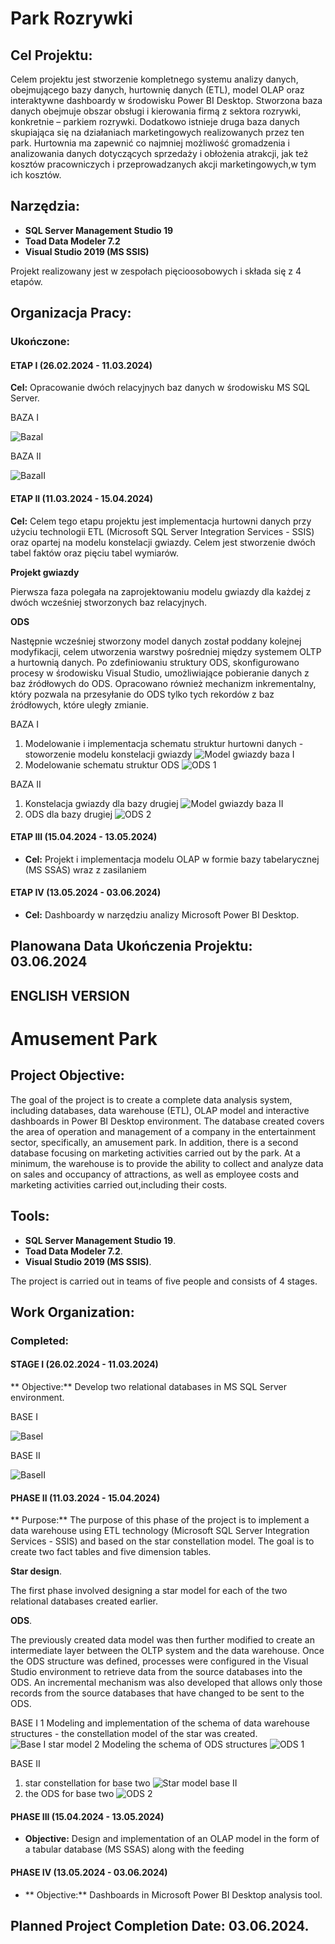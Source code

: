 # Park Rozrywki

## Cel Projektu:
Celem projektu jest stworzenie kompletnego systemu analizy danych, obejmującego bazy danych, hurtownię danych (ETL), model OLAP oraz interaktywne dashboardy w środowisku Power BI Desktop.
Stworzona baza danych obejmuje obszar obsługi i kierowania firmą z sektora rozrywki, konkretnie – parkiem rozrywki. Dodatkowo istnieje druga baza danych skupiająca się na działaniach marketingowych realizowanych przez ten park.
Hurtownia ma zapewnić co najmniej możliwość gromadzenia i analizowania danych dotyczących sprzedaży i obłożenia atrakcji, jak też kosztów pracowniczych i przeprowadzanych akcji marketingowych,w tym ich kosztów.
## Narzędzia:

- **SQL Server Management Studio 19**
- **Toad Data Modeler 7.2**
- **Visual Studio 2019 (MS SSIS)**

Projekt realizowany jest w zespołach pięcioosobowych i składa się z 4 etapów.

## Organizacja Pracy:

### Ukończone: 
#### ETAP I (26.02.2024 - 11.03.2024)
**Cel:** Opracowanie dwóch relacyjnych baz danych w środowisku MS SQL Server.

BAZA I

![BazaI](images/schematpierwszy.png)

BAZA II

![BazaII](images/schemat1.jpg)



#### ETAP II (11.03.2024 - 15.04.2024)
**Cel:** Celem tego etapu projektu jest implementacja hurtowni danych przy użyciu technologii ETL (Microsoft SQL Server Integration Services - SSIS) oraz opartej na modelu konstelacji gwiazdy. Celem jest stworzenie dwóch tabel faktów oraz pięciu tabel wymiarów.

**Projekt gwiazdy**
  
Pierwsza faza polegała na zaprojektowaniu modelu gwiazdy dla każdej z dwóch wcześniej stworzonych baz relacyjnych.
  
**ODS**
  
Następnie wcześniej stworzony model danych został poddany kolejnej modyfikacji, celem utworzenia warstwy pośredniej między systemem OLTP a hurtownią danych. Po zdefiniowaniu struktury ODS, skonfigurowano procesy w środowisku Visual Studio, umożliwiające pobieranie danych z baz źródłowych do ODS. Opracowano również mechanizm inkrementalny, który pozwala na przesyłanie do ODS tylko tych rekordów z baz źródłowych, które uległy zmianie.



BAZA I
1. Modelowanie i implementacja schematu struktur hurtowni danych - stoworzenie modelu konstelacji gwiazdy
   ![Model gwiazdy baza I](images/gwiazda1.png)
2. Modelowanie schematu struktur ODS
   ![ODS 1](images/ODS1.png)

BAZA II
1. Konstelacja gwiazdy dla bazy drugiej
   ![Model gwiazdy baza II](images/gwiazda2.png)
2. ODS dla bazy drugiej 
   ![ODS 2](images/ods2.png)



#### ETAP III (15.04.2024 - 13.05.2024)
- **Cel:** Projekt i implementacja modelu OLAP w formie bazy tabelarycznej (MS SSAS) wraz z
zasilaniem

#### ETAP IV (13.05.2024 - 03.06.2024)
- **Cel:** Dashboardy w narzędziu analizy Microsoft Power BI Desktop.

## Planowana Data Ukończenia Projektu: 03.06.2024





## ENGLISH VERSION

# Amusement Park

## Project Objective:
The goal of the project is to create a complete data analysis system, including databases, data warehouse (ETL), OLAP model and interactive dashboards in Power BI Desktop environment.
The database created covers the area of operation and management of a company in the entertainment sector, specifically, an amusement park. In addition, there is a second database focusing on marketing activities carried out by the park.
At a minimum, the warehouse is to provide the ability to collect and analyze data on sales and occupancy of attractions, as well as employee costs and marketing activities carried out,including their costs.
## Tools:

- **SQL Server Management Studio 19**.
- **Toad Data Modeler 7.2**.
- **Visual Studio 2019 (MS SSIS)**.

The project is carried out in teams of five people and consists of 4 stages.

## Work Organization:

### Completed: 
#### STAGE I (26.02.2024 - 11.03.2024)
** Objective:** Develop two relational databases in MS SQL Server environment.

BASE I

![BaseI](images/schematpierwszy.png)

BASE II

![BaseII](images/schemat1.jpg)

#### PHASE II (11.03.2024 - 15.04.2024)
** Purpose:** The purpose of this phase of the project is to implement a data warehouse using ETL technology (Microsoft SQL Server Integration Services - SSIS) and based on the star constellation model. The goal is to create two fact tables and five dimension tables.

**Star design**.
 
The first phase involved designing a star model for each of the two relational databases created earlier.
 
**ODS**.
 
The previously created data model was then further modified to create an intermediate layer between the OLTP system and the data warehouse. Once the ODS structure was defined, processes were configured in the Visual Studio environment to retrieve data from the source databases into the ODS. An incremental mechanism was also developed that allows only those records from the source databases that have changed to be sent to the ODS.



BASE I
1 Modeling and implementation of the schema of data warehouse structures - the constellation model of the star was created.
 ![Base I star model](images/gwiazda1.png)
2 Modeling the schema of ODS structures
 ![ODS 1](images/ODS1.png)

BASE II
1. star constellation for base two
 ![Star model base II](images/gwiazda2.png)
2. the ODS for base two 
![ODS 2](images/ods2.png)



#### PHASE III (15.04.2024 - 13.05.2024)
- **Objective:** Design and implementation of an OLAP model in the form of a tabular database (MS SSAS) along with the
feeding

#### PHASE IV (13.05.2024 - 03.06.2024)
- ** Objective:** Dashboards in Microsoft Power BI Desktop analysis tool.

## Planned Project Completion Date: 03.06.2024.
